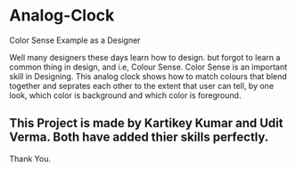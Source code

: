 # Analog-Clock
Color Sense Example as a Designer


Well many designers these days learn how to design. but forgot to learn a common thing in design, and i.e, Colour Sense. 
Color Sense is an important skill in Designing. 
This analog clock shows how to match colours that blend together and seprates each other to the extent that user can tell, by one look, which color is background and which color is foreground.


## This Project is made by Kartikey Kumar and Udit Verma. Both have added thier skills perfectly.
Thank You.
